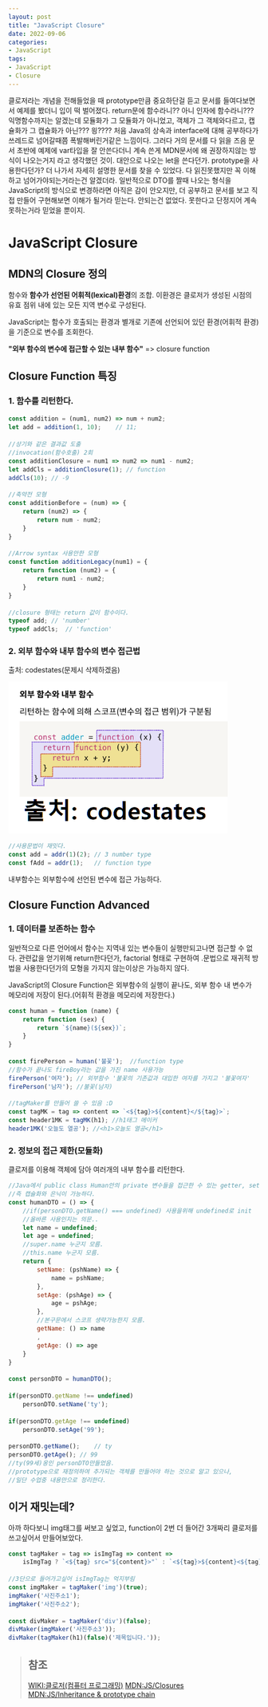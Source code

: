 ```yaml
---
layout: post
title: "JavaScript Closure"
date: 2022-09-06
categories:
- JavaScript
tags:
- JavaScript
- Closure
---
```


클로저라는 개념을 전해들었을 때 prototype만큼 중요하단걸 듣고 문서를 들여다보면서 예제를 봤더니 입이 떡 벌어졌다. return문에 함수라니?? 아니 인자에 함수라니??? 익명함수까지는 알겠는데 모듈화가 그 모듈화가 아니었고, 객체가 그 객체와다르고, 캡슐화가 그 캡슐화가 아닌??? 읭???? 처음 Java의 상속과 interface에 대해 공부하다가 쓰레드로 넘어갈때쯤 폭발해버린거같은 느낌이다. 그러다 거의 문서를 다 읽을 즈음 문서 초반에 예제에 var타입을 잘 안쓴다더니 계속 쓴게 MDN문서에 왜 권장하지않는 방식이 나오는거지 라고 생각했던 것이. 대안으로 나오는 let을 쓴다던가. prototype을 사용한다던가? 더 나가서 자세히 설명한 문서를 찾을 수 있었다. 다 읽진못했지만 꼭 이해하고 넘어가야되는거라는건 알겠더라. 일반적으로 DTO를 짤때 나오는 형식을 JavaScript의 방식으로 변경하라면 아직은 감이 안오지만, 더 공부하고 문서를 보고 직접 만들어 구현해보면 이해가 될거라 믿는다. 안되는건 없었다. 못한다고 단정지어 계속 못하는거라 믿었을 뿐이지.

# JavaScript Closure

## MDN의 Closure 정의

함수와 **함수가 선언된 어휘적(lexical)환경**의 조합. 이환경은 클로저가 생성된 시점의 유효 점위 내에 있는 모든 지역 변수로 구성된다.

JavaScript는 함수가 호출되는 환경과 별개로 기존에 선언되어 있던 환경(어휘적 환경)을 기준으로 변수를 조회한다.

**"외부 함수의 변수에 접근할 수 있는 내부 함수"** => closure function

## Closure Function 특징

### 1. 함수를 리턴한다.

```javascript
const addition = (num1, num2) => num + num2;
let add = addition(1, 10);    // 11;

//상기와 같은 결과값 도출
//invocation(함수호출) 2회
const additionClosure = num1 => num2 => num1 - num2;
let addCls = additionClosure(1); // function
addCls(10); // -9

//축약전 모형
const additionBefore = (num) => {
    return (num2) => {
        return num - num2;
    }
}

//Arrow syntax 사용안한 모형
const function additionLegacy(num1) = {
    return function (num2) = {
        return num1 - num2;
    }
}

//closure 형태는 return 값이 함수이다.
typeof add; // 'number'
typeof addCls;  // 'function'
```

### 2. 외부 함수와 내부 함수의 변수 접근법

출처: codestates(문제시 삭제하겠음)

![출처:codestates](/assets/img/220906-closure-1.png)

```javascript
//사용문법이 재밋다.
const add = addr(1)(2); // 3 number type
const fAdd = addr(1);   // function type
```

내부함수는 외부함수에 선언된 변수에 접근 가능하다.

## Closure Function Advanced

### 1. 데이터를 보존하는 함수

일반적으로 다른 언어에서 함수는 지역내 있는 변수들이 실행만되고나면 접근할 수 없다. 관련값을 얻기위해 return한다던가, factorial 형태로 구현하여 .문법으로 재귀적 방법을 사용한다던가의 모형을 가지지 않는이상은 가능하지 않다.

JavaScript의 Closure Function은 외부함수의 실행이 끝나도, 외부 함수 내 변수가 메모리에 저장이 된다.(어휘적 환경을 메모리에 저장한다.)

```javascript
const human = function (name) {
    return function (sex) {
        return `${name}(${sex})`;
    }
}

const firePerson = human('불꽃');  //function type
//함수가 끝나도 fireBoy라는 값을 가진 name 사용가능
firePerson('여자'); // 외부함수 '불꽃의 기존값과 대입한 여자를 가지고 '불꽃여자'
firePerson('남자'); //불꽃(남자)

//tagMaker를 만들어 쓸 수 있음 :D
const tagMK = tag => content => `<${tag}>${content}</${tag}>`;
const header1MK = tagMK(h1); //h1태그 메이커
header1MK('오늘도 열공'); //<h1>오늘도 열공</h1>
```

### 2. 정보의 접근 제한(모듈화)

클로저를 이용해 객체에 담아 여러개의 내부 함수를 리턴한다.

```javascript
//Java에서 public class Human안의 private 변수들을 접근한 수 있는 getter, setter 형식과 비슷하게 구현 가능
//즉 캡슐화와 은닉이 가능하다.
const humanDTO = () => {
    //if(personDTO.getName() === undefined) 사용을위해 undefined로 init
    //올바른 사용인지는 의문..
    let name = undefined;
    let age = undefined;
    //super.name 누군지 모름.
    //this.name 누군지 모름.
    return {
        setName: (pshName) => {
            name = pshName;
        },
        setAge: (pshAge) => {
            age = pshAge;
        },
        //본구문에서 스코프 생략가능한지 모름.
        getName: () => name
        ,
        getAge: () => age
    }
}

const personDTO = humanDTO();

if(personDTO.getName !== undefined)
    personDTO.setName('ty');

if(personDTO.getAge !== undefined)
    personDTO.setAge('99');

personDTO.getName();    // ty
personDTO.getAge(); // 99
//ty(99세)옹인 personDTO만들었음.
//prototype으로 재정의하여 추가되는 객체를 만들어야 하는 것으로 알고 있으나,
//일단 수업중 내용만으로 정리한다.
```

## 이거 재밋는데?

아까 하다보니 img태그를 써보고 싶었고, function이 2번 더 들어간 3개짜리 클로저를 쓰고싶어서 만들어보았다.

```javascript
const tagMaker = tag => isImgTag => content =>
    isImgTag ? `<${tag} src="${content}>"` : `<${tag}>${content}<${tag}>`;

//3단으로 들어가고싶어 isImgTag는 억지부림
const imgMaker = tagMaker('img')(true);
imgMaker('사진주소1');
imgMaker('사진주소2');

const divMaker = tagMaker('div')(false);
divMaker(imgMaker('사진주소3'));
divMaker(tagMaker(h1)(false)('제목입니다.'));
```

> ## 참조
> [WIKI:클로저(컴퓨터 프로그래밍)](https://ko.wikipedia.org/wiki/%ED%81%B4%EB%A1%9C%EC%A0%80_(%EC%BB%B4%ED%93%A8%ED%84%B0_%ED%94%84%EB%A1%9C%EA%B7%B8%EB%9E%98%EB%B0%8D))   
> [MDN:JS/Closures](https://developer.mozilla.org/ko/docs/Web/JavaScript/Closures)   
> [MDN:JS/Inheritance & prototype chain](https://developer.mozilla.org/ko/docs/conflicting/Web/JavaScript/Inheritance_and_the_prototype_chain)   